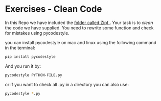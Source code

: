 # Exercises - Clean Code

In this Repo we have included the [folder called Zipf ](https://gitup.uni-potsdam.de/seg/rse_course/rse_course_materials/-/tree/main/zipf?ref_type=heads). Your task is to *clean* the code we have supplied. 
You need to rewrite some function and check for mistakes using pycodestyle. 

you can install pycodestyle on mac and linux using the following command in the terminal:

```bash
pip install pycodestyle
```
And you run it by: 

```bash
pycodestyle PYTHON-FILE.py
```
or if you want to check all .py in a directory you can also use:
```bash
pycodestyle *.py
```
